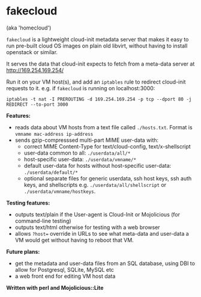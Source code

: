 # fakecloud

(aka 'homecloud')

`fakecloud` is a lightweight cloud-init metadata server that makes it easy
to run pre-built cloud OS images on plain old libvirt, without having to
install openstack or similar.

It serves the data that cloud-init expects to fetch from a meta-data
server at http://169.254.169.254/

Run it on your VM host(s), and add an `iptables` rule to redirect
cloud-init requests to it. e.g. if `fakecloud` is running on
localhost:3000:

   `iptables -t nat -I PREROUTING -d 169.254.169.254 -p tcp --dport 80 -j REDIRECT --to-port 3000`

**Features:**

* reads data about VM hosts from a text file called `./hosts.txt`.  Format is
   `vmname mac-address ip-address`
* sends gzip-compresssed multi-part MIME user-data with:
  * correct MIME Content-Type for text/cloud-config, text/x-shellscript
  * user-data common to all: `./userdata/all/*`
  * host-specific user-data: `./userdata/vmname/*`
  * default user-data for hosts without host-specific user-data: `./userdata/default/*`
  * optional separate files for generic userdata, ssh host keys, ssh
    auth keys, and shellscripts e.g. `./userdata/all/shellscript` or
    `./userdata/vmname/hostkeys`.

**Testing features:**

* outputs text/plain if the User-agent is Cloud-Init or Mojolicious (for command-line testing)
* outputs text/html otherwise for testing with a web browser
* allows `?host=` override in URLs to see what meta-data and user-data a VM would get without having to reboot that VM.

**Future plans:**

* get the metadata and user-data files from an SQL database, using DBI
to allow for Postgresql, SQLite, MySQL etc
* a web front end for editing VM host data
 
**Written with perl and Mojolicious::Lite**
